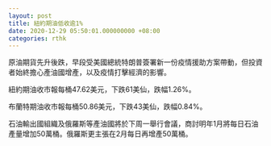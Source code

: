 ```yaml
---
layout: post
title: 紐約期油低收逾1%
date: 2020-12-29 05:50:01.000000000 +08:00
categories: rthk
---
```


原油期貨先升後跌，早段受美國總統特朗普簽署新一份疫情援助方案帶動，但投資者始終擔心產油國增產，以及疫情打擊經濟的影響。

紐約期油收市報每桶47.62美元，下跌61美仙，跌幅1.26%。

布蘭特期油收市報每桶50.86美元，下跌43美仙，跌幅0.84%。

石油輸出國組織及俄羅斯等產油國將於下周一舉行會議，商討明年1月將每日石油產量增加50萬桶。俄羅斯更主張在2月每日再增產50萬桶。
